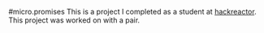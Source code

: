 #micro.promises
This is a project I completed as a student at [hackreactor](http://hackreactor.com). This project was worked on with a pair.